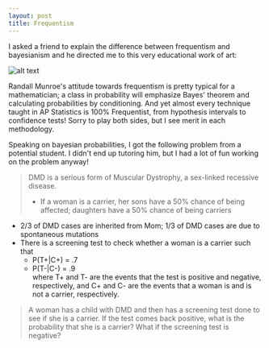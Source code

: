 ```yaml
---
layout: post
title: Frequentism
---
```


I asked a friend to explain the difference between frequentism and bayesianism and he directed me to this very educational work of art:

![alt text](https://raw.githubusercontent.com/rachel1792/jekyll-now/master/images/bayesians.png "xkcd.com/1132")

Randall Munroe's attitude towards frequentism is pretty typical for a mathematician; a class in probability will emphasize Bayes' theorem and calculating probabilities by conditioning.  And yet almost every technique taught in AP Statistics is 100% Frequentist, from hypothesis intervals to confidence tests!  Sorry to play both sides, but I see merit in each methodology. 

Speaking on bayesian probabilities, I got the following problem from a potential student.  I didn't end up tutoring him, but I had a lot of fun working on the problem anyway!

> DMD is a serious form of Muscular Dystrophy, a sex-linked recessive disease. 
> * If a woman is a carrier, her sons have a 50% chance of being affected; daughters have a 50% chance of being carriers
 * 2/3 of DMD cases are inherited from Mom; 1/3 of DMD cases are due to spontaneous mutations
 * There is a screening test to check whether a woman is a carrier such that
   + P(T+|C+) = .7
   + P(T-|C-) = .9  
where T+ and T- are the events that the test is positive and negative, respectively, and C+ and C- are the events that a woman is and is not a carrier, respectively. 

> A woman has a child with DMD and then has a screening test done to see if she is a carrier. If the test comes back positive, what is the probability that she is a carrier?  What if the screening test is negative?

